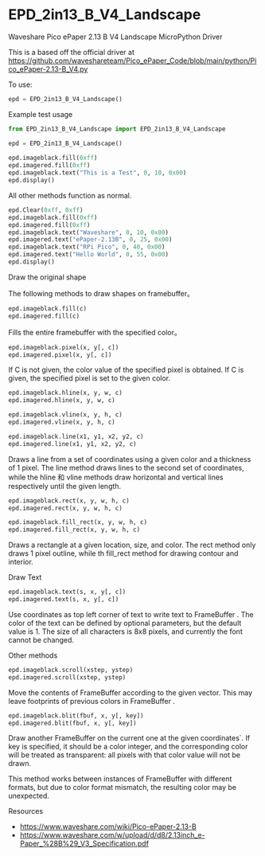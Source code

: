 # EPD_2in13_B_V4_Landscape
Waveshare Pico ePaper 2.13 B V4 Landscape MicroPython Driver

This is a based off the official driver at https://github.com/waveshareteam/Pico_ePaper_Code/blob/main/python/Pico_ePaper-2.13-B_V4.py


To use:
```python
epd = EPD_2in13_B_V4_Landscape()
```

Example test usage
```python
from EPD_2in13_B_V4_Landscape import EPD_2in13_B_V4_Landscape

epd = EPD_2in13_B_V4_Landscape()
    
epd.imageblack.fill(0xff)
epd.imagered.fill(0xff)
epd.imageblack.text("This is a Test", 0, 10, 0x00)
epd.display()
```

All other methods function as normal.

```python
epd.Clear(0xff, 0xff)
epd.imageblack.fill(0xff)
epd.imagered.fill(0xff)
epd.imageblack.text("Waveshare", 0, 10, 0x00)
epd.imagered.text("ePaper-2.13B", 0, 25, 0x00)
epd.imageblack.text("RPi Pico", 0, 40, 0x00)
epd.imagered.text("Hello World", 0, 55, 0x00)
epd.display()
```


Draw the original shape

The following methods to draw shapes on framebuffer。

```python
epd.imageblack.fill(c)
epd.imagered.fill(c)
```

Fills the entire framebuffer with the specified color。

```python
epd.imageblack.pixel(x, y[, c])
epd.imagered.pixel(x, y[, c])
```

If C is not given, the color value of the specified pixel is obtained. If C is given, the specified pixel is set to the given color.

```python
epd.imageblack.hline(x, y, w, c)
epd.imagered.hline(x, y, w, c)
```

```python
epd.imageblack.vline(x, y, h, c)
epd.imagered.vline(x, y, h, c)
```

```python
epd.imageblack.line(x1, y1, x2, y2, c)
epd.imagered.line(x1, y1, x2, y2, c)
```

Draws a line from a set of coordinates using a given color and a thickness of 1 pixel. The line method draws lines to the second set of coordinates, while the hline 和 vline methods draw horizontal and vertical lines respectively until the given length.

```python
epd.imageblack.rect(x, y, w, h, c)
epd.imagered.rect(x, y, w, h, c)
```

```python
epd.imageblack.fill_rect(x, y, w, h, c)
epd.imagered.fill_rect(x, y, w, h, c)
```

Draws a rectangle at a given location, size, and color. The rect method only draws 1 pixel outline, while th fill_rect method for drawing contour and interior.


Draw Text

```python
epd.imageblack.text(s, x, y[, c])
epd.imagered.text(s, x, y[, c])
```

Use coordinates as top left corner of text to write text to FrameBuffer . The color of the text can be defined by optional parameters, but the default value is 1. The size of all characters is 8x8 pixels, and currently the font cannot be changed.

Other methods

```python
epd.imageblack.scroll(xstep, ystep)
epd.imagered.scroll(xstep, ystep)
```

Move the contents of FrameBuffer according to the given vector. This may leave footprints of previous colors in FrameBuffer .

```python
epd.imageblack.blit(fbuf, x, y[, key])
epd.imagered.blit(fbuf, x, y[, key])
```

Draw another FrameBuffer on the current one at the given coordinates`. If key is specified, it should be a color integer, and the corresponding color will be treated as transparent: all pixels with that color value will not be drawn.

This method works between instances of FrameBuffer with different formats, but due to color format mismatch, the resulting color may be unexpected.





Resources
- https://www.waveshare.com/wiki/Pico-ePaper-2.13-B
- https://www.waveshare.com/w/upload/d/d8/2.13inch_e-Paper_%28B%29_V3_Specification.pdf
